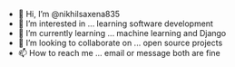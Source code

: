 - 👋 Hi, I’m @nikhilsaxena835
- 👀 I’m interested in ... learning software development
- 🌱 I’m currently learning ... machine learning and Django
- 💞️ I’m looking to collaborate on ... open source projects
- 📫 How to reach me ... email or message both are fine

<!---
nikhilsaxena835/nikhilsaxena835 is a ✨ special ✨ repository because its `README.md` (this file) appears on your GitHub profile.
You can click the Preview link to take a look at your changes.
--->
